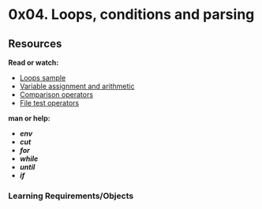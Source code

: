 # 0x04. Loops, conditions and parsing

## Resources

**Read or watch:**

* [Loops sample](https://www.tldp.org/LDP/Bash-Beginners-Guide/html/sect_09_01.html)
* [Variable assignment and arithmetic](https://www.tldp.org/LDP/abs/html/ops.html)
* [Comparison operators](https://www.tldp.org/LDP/abs/html/comparison-ops.html)
* [File test operators](https://www.tldp.org/LDP/abs/html/fto.html)

**man or help:**

* **_env_**
* **_cut_**
* **_for_**
* **_while_**
* **_until_**
* **_if_**

### Learning Requirements/Objects
